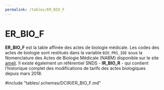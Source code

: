 ```yaml
---
permalink: /tables/ER_BIO_F
---
```

# ER\_BIO\_F
<!-- SPDX-License-Identifier: MPL-2.0 -->
**ER_BIO_F** est la table affinée des actes de biologie médicale. Les codes des actes de biologie sont restitués dans la variable `BIO_PRS_IDE` sous la Nomenclature des Actes de Biologie Médicale (NABM) disponible sur le site [ameli](https://www.ameli.fr/medecin/exercice-liberal/remuneration/nomenclatures-codage/codage-actes-biologiques-nabm).
Il existe également un référentiel SNDS - **IR_BIO_R** - qui contient l’historique complet des modifications de tarifs des actes biologiques depuis mars 2018.

<!-- ATTENTION : Ne pas supprimer ou modifier la ligne ci-dessous -->
#include "tables/.schemas/DCIR/ER_BIO_F.md"
<!-- ATTENTION : Ne pas supprimer ou modifier la ligne ci-dessus -->
